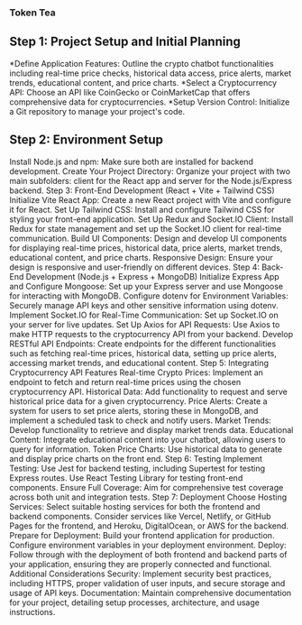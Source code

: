 ### Token Tea
## Step 1: Project Setup and Initial Planning
*Define Application Features: Outline the crypto chatbot functionalities including real-time price checks, historical data access, price alerts, market trends, educational content, and price charts.
*Select a Cryptocurrency API: Choose an API like CoinGecko or CoinMarketCap that offers comprehensive data for cryptocurrencies.
*Setup Version Control: Initialize a Git repository to manage your project's code.
## Step 2: Environment Setup
Install Node.js and npm: Make sure both are installed for backend development.
Create Your Project Directory: Organize your project with two main subfolders: client for the React app and server for the Node.js/Express backend.
Step 3: Front-End Development (React + Vite + Tailwind CSS)
Initialize Vite React App: Create a new React project with Vite and configure it for React.
Set Up Tailwind CSS: Install and configure Tailwind CSS for styling your front-end application.
Set Up Redux and Socket.IO Client: Install Redux for state management and set up the Socket.IO client for real-time communication.
Build UI Components: Design and develop UI components for displaying real-time prices, historical data, price alerts, market trends, educational content, and price charts.
Responsive Design: Ensure your design is responsive and user-friendly on different devices.
Step 4: Back-End Development (Node.js + Express + MongoDB)
Initialize Express App and Configure Mongoose: Set up your Express server and use Mongoose for interacting with MongoDB.
Configure dotenv for Environment Variables: Securely manage API keys and other sensitive information using dotenv.
Implement Socket.IO for Real-Time Communication: Set up Socket.IO on your server for live updates.
Set Up Axios for API Requests: Use Axios to make HTTP requests to the cryptocurrency API from your backend.
Develop RESTful API Endpoints: Create endpoints for the different functionalities such as fetching real-time prices, historical data, setting up price alerts, accessing market trends, and educational content.
Step 5: Integrating Cryptocurrency API Features
Real-time Crypto Prices: Implement an endpoint to fetch and return real-time prices using the chosen cryptocurrency API.
Historical Data: Add functionality to request and serve historical price data for a given cryptocurrency.
Price Alerts: Create a system for users to set price alerts, storing these in MongoDB, and implement a scheduled task to check and notify users.
Market Trends: Develop functionality to retrieve and display market trends data.
Educational Content: Integrate educational content into your chatbot, allowing users to query for information.
Token Price Charts: Use historical data to generate and display price charts on the front end.
Step 6: Testing
Implement Testing: Use Jest for backend testing, including Supertest for testing Express routes. Use React Testing Library for testing front-end components.
Ensure Full Coverage: Aim for comprehensive test coverage across both unit and integration tests.
Step 7: Deployment
Choose Hosting Services: Select suitable hosting services for both the frontend and backend components. Consider services like Vercel, Netlify, or GitHub Pages for the frontend, and Heroku, DigitalOcean, or AWS for the backend.
Prepare for Deployment: Build your frontend application for production. Configure environment variables in your deployment environment.
Deploy: Follow through with the deployment of both frontend and backend parts of your application, ensuring they are properly connected and functional.
Additional Considerations
Security: Implement security best practices, including HTTPS, proper validation of user inputs, and secure storage and usage of API keys.
Documentation: Maintain comprehensive documentation for your project, detailing setup processes, architecture, and usage instructions.

